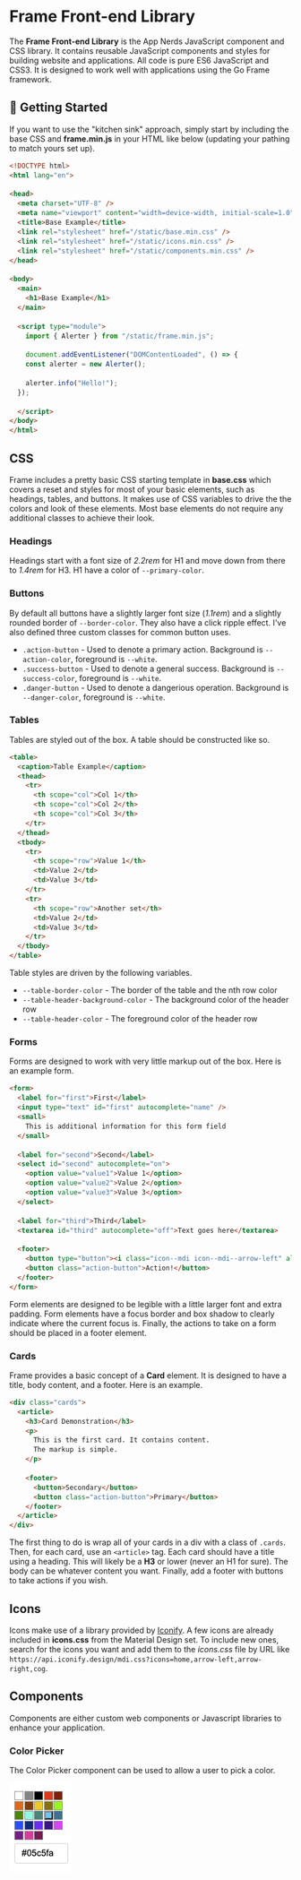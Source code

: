 # Frame Front-end Library

The **Frame Front-end Library** is the App Nerds JavaScript component and CSS library. 
It contains reusable JavaScript components and styles for building website and applications. 
All code is pure ES6 JavaScript and CSS3. It is designed to work well with applications 
using the Go Frame framework.

## 🚀 Getting Started

If you want to use the "kitchen sink" approach, simply start by including the base CSS
and **frame.min.js** in your HTML like below (updating your pathing to match yours set up).

```html
<!DOCTYPE html>
<html lang="en">

<head>
  <meta charset="UTF-8" />
  <meta name="viewport" content="width=device-width, initial-scale=1.0" />
  <title>Base Example</title>
  <link rel="stylesheet" href="/static/base.min.css" />
  <link rel="stylesheet" href="/static/icons.min.css" />
  <link rel="stylesheet" href="/static/components.min.css" />
</head>

<body>
  <main>
    <h1>Base Example</h1>
  </main>

  <script type="module">
    import { Alerter } from "/static/frame.min.js";
  
    document.addEventListener("DOMContentLoaded", () => {
    const alerter = new Alerter();
 
    alerter.info("Hello!");
  });
  
  </script>
</body>
</html>
```

## CSS

Frame includes a pretty basic CSS starting template in **base.css** which covers
a reset and styles for most of your basic elements, such as headings, tables, 
and buttons. It makes use of CSS variables to drive the the colors and look
of these elements. Most base elements do not require any additional classes
to achieve their look.

### Headings
Headings start with a font size of *2.2rem* for H1 and move down from there to 
*1.4rem* for H3. H1 have a color of `--primary-color`.

### Buttons
By default all buttons have a slightly larger font size (*1.1rem*) and a slightly
rounded border of `--border-color`. They also have a click ripple effect. I've also
defined three custom classes for common button uses.

* `.action-button` - Used to denote a primary action. Background is `--action-color`, 
  foreground is `--white`.
* `.success-button` - Used to denote a general success. Background is `--success-color`,
  foreground is `--white`.
* `.danger-button` - Used to denote a dangerious operation. Background is `--danger-color`,
  foreground is `--white`.

### Tables
Tables are styled out of the box. A table should be constructed like so.

```html
<table>
  <caption>Table Example</caption>
  <thead>
    <tr>
      <th scope="col">Col 1</th>
      <th scope="col">Col 2</th>
      <th scope="col">Col 3</th>
    </tr>
  </thead>
  <tbody>
    <tr>
      <th scope="row">Value 1</th>
      <td>Value 2</td>
      <td>Value 3</td>
    </tr>
    <tr>
      <th scope="row">Another set</th>
      <td>Value 2</td>
      <td>Value 3</td>
    </tr>
  </tbody>
</table>
```

Table styles are driven by the following variables.

* `--table-border-color` - The border of the table and the nth row color
* `--table-header-background-color` - The background color of the header row
* `--table-header-color` - The foreground color of the header row

### Forms
Forms are designed to work with very little markup out of the box. Here is an 
example form.

```html
<form>
  <label for="first">First</label>
  <input type="text" id="first" autocomplete="name" />
  <small>
    This is additional information for this form field
  </small>

  <label for="second">Second</label>
  <select id="second" autocomplete="on">
    <option value="value1">Value 1</option>
    <option value="value2">Value 2</option>
    <option value="value3">Value 3</option>
  </select>

  <label for="third">Third</label>
  <textarea id="third" autocomplete="off">Text goes here</textarea>

  <footer>
    <button type="button"><i class="icon--mdi icon--mdi--arrow-left" alt="Left arrow"></i> Cancel</button>
    <button class="action-button">Action!</button>
  </footer>
</form>
```

Form elements are designed to be legible with a little larger font and
extra padding. Form elements have a focus border and box shadow to clearly
indicate where the current focus is. Finally, the actions to take on a form
should be placed in a footer element.

### Cards
Frame provides a basic concept of a **Card** element. It is designed to have
a title, body content, and a footer. Here is an example.

```html
<div class="cards">
  <article>
    <h3>Card Demonstration</h3>
    <p>
      This is the first card. It contains content.
      The markup is simple.
    </p>

    <footer>
      <button>Secondary</button>
      <button class="action-button">Primary</button>
    </footer>
  </article>
</div>
```

The first thing to do is wrap all of your cards in a div with a class of `.cards`.
Then, for each card, use an `<article>` tag. Each card should have a title using
a heading. This will likely be a **H3** or lower (never an H1 for sure). The body
can be whatever content you want. Finally, add a footer with buttons to take
actions if you wish.

## Icons
Icons make use of a library provided by <a href="https://icon-sets.iconify.design/mdi/">Iconify</a>.
A few icons are already included in **icons.css** from the Material Design set. To include new ones, 
search for the icons you want and add them to the <em>icons.css</em> file by URL like 
`https://api.iconify.design/mdi.css?icons=home,arrow-left,arrow-right,cog`.

## Components
Components are either custom web components or Javascript libraries to enhance
your application.

### Color Picker
The Color Picker component can be used to allow a user to pick a color. 

![Color Picker Screenshot](./screenshots/screenshot-color-picker.png)


